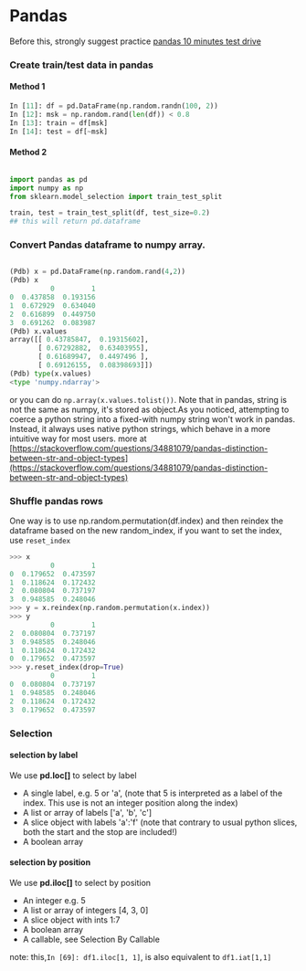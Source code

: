 # Pandas

Before this, strongly suggest practice [pandas 10 minutes test drive](https://pandas.pydata.org/pandas-docs/stable/10min.html)

### Create train/test data in pandas

#### Method 1
```python
In [11]: df = pd.DataFrame(np.random.randn(100, 2))
In [12]: msk = np.random.rand(len(df)) < 0.8
In [13]: train = df[msk]
In [14]: test = df[~msk]
```

#### Method 2
```python

import pandas as pd
import numpy as np
from sklearn.model_selection import train_test_split

train, test = train_test_split(df, test_size=0.2)
## this will return pd.dataframe
```
### Convert Pandas dataframe to numpy array.

```python

(Pdb) x = pd.DataFrame(np.random.rand(4,2))
(Pdb) x
          0         1
0  0.437858  0.193156
1  0.672929  0.634040
2  0.616899  0.449750
3  0.691262  0.083987
(Pdb) x.values
array([[ 0.43785847,  0.19315602],
       [ 0.67292882,  0.63403955],
       [ 0.61689947,  0.4497496 ],
       [ 0.69126155,  0.08398693]])
(Pdb) type(x.values)
<type 'numpy.ndarray'>

```
or you can do ```np.array(x.values.tolist())```. Note that in pandas, string is not the same as numpy, it's stored as object.As you noticed, attempting to coerce a python string into a fixed-with numpy string won't work in pandas. Instead, it always uses native python strings, which behave in a more intuitive way for most users. more at [https://stackoverflow.com/questions/34881079/pandas-distinction-between-str-and-object-types](https://stackoverflow.com/questions/34881079/pandas-distinction-between-str-and-object-types)


### Shuffle pandas rows

One way is to use np.random.permutation(df.index) and then reindex the dataframe based on the new random_index, if you want to set the index, use ```reset_index```


```python
>>> x
          0         1
0  0.179652  0.473597
1  0.118624  0.172432
2  0.080804  0.737197
3  0.948585  0.248046
>>> y = x.reindex(np.random.permutation(x.index))
>>> y
          0         1
2  0.080804  0.737197
3  0.948585  0.248046
1  0.118624  0.172432
0  0.179652  0.473597
>>> y.reset_index(drop=True)
          0         1
0  0.080804  0.737197
1  0.948585  0.248046
2  0.118624  0.172432
3  0.179652  0.473597
```
### Selection

#### selection by label
We use __pd.loc[]__ to select by label

* A single label, e.g. 5 or 'a', (note that 5 is interpreted as a label of the index. This use is not an integer position along the index)
* A list or array of labels ['a', 'b', 'c']
* A slice object with labels 'a':'f' (note that contrary to usual python slices, both the start and the stop are included!)
* A boolean array


#### selection by position

We use __pd.iloc[]__ to select by position
* An integer e.g. 5
* A list or array of integers [4, 3, 0]
* A slice object with ints 1:7
* A boolean array
* A callable, see Selection By Callable
  
note: this,```In [69]: df1.iloc[1, 1]```, is also equivalent to ``df1.iat[1,1]``
   



